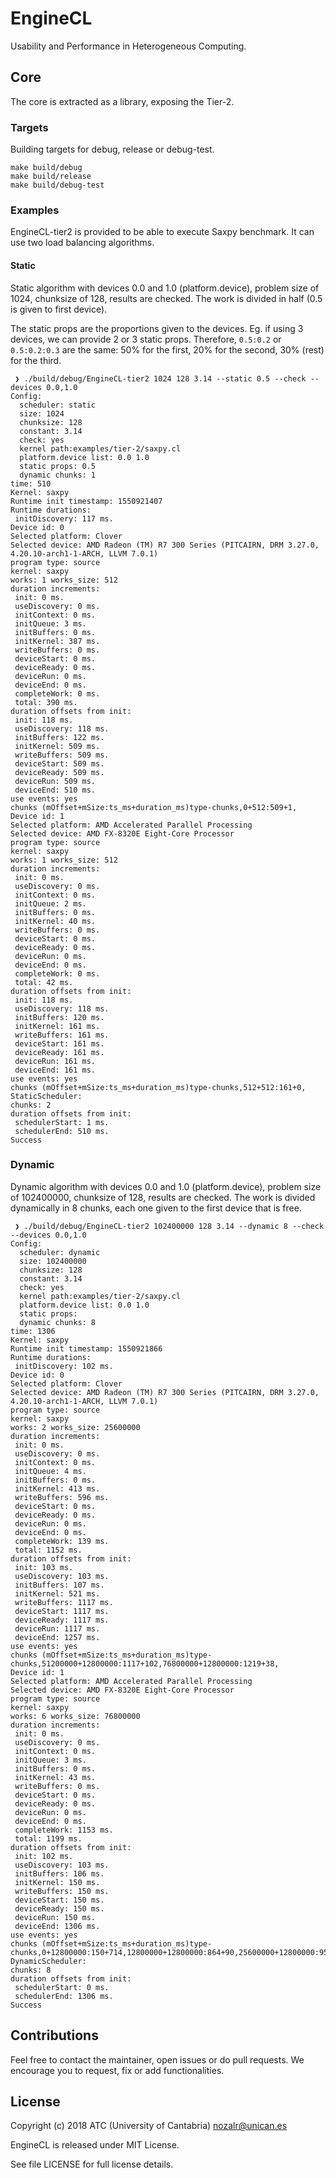 # EngineCL

Usability and Performance in Heterogeneous Computing.

## Core

The core is extracted as a library, exposing the Tier-2.

### Targets

Building targets for debug, release or debug-test.

```
make build/debug
make build/release
make build/debug-test
```

### Examples

EngineCL-tier2 is provided to be able to execute Saxpy benchmark. It can use two load balancing algorithms.

#### Static

Static algorithm with devices 0.0 and 1.0 (platform.device), problem size of 1024, chunksize of 128, results are checked. The work is divided in half (0.5 is given to first device).

The static props are the proportions given to the devices. Eg. if using 3 devices, we can provide 2 or 3 static props. Therefore, `0.5:0.2` or `0.5:0.2:0.3` are the same: 50% for the first, 20% for the second, 30% (rest) for the third.

```
 ❯ ./build/debug/EngineCL-tier2 1024 128 3.14 --static 0.5 --check --devices 0.0,1.0
Config:
  scheduler: static
  size: 1024
  chunksize: 128
  constant: 3.14
  check: yes
  kernel path:examples/tier-2/saxpy.cl
  platform.device list: 0.0 1.0
  static props: 0.5
  dynamic chunks: 1
time: 510
Kernel: saxpy
Runtime init timestamp: 1550921407
Runtime durations:
 initDiscovery: 117 ms.
Device id: 0
Selected platform: Clover
Selected device: AMD Radeon (TM) R7 300 Series (PITCAIRN, DRM 3.27.0, 4.20.10-arch1-1-ARCH, LLVM 7.0.1)
program type: source
kernel: saxpy
works: 1 works_size: 512
duration increments:
 init: 0 ms.
 useDiscovery: 0 ms.
 initContext: 0 ms.
 initQueue: 3 ms.
 initBuffers: 0 ms.
 initKernel: 387 ms.
 writeBuffers: 0 ms.
 deviceStart: 0 ms.
 deviceReady: 0 ms.
 deviceRun: 0 ms.
 deviceEnd: 0 ms.
 completeWork: 0 ms.
 total: 390 ms.
duration offsets from init:
 init: 118 ms.
 useDiscovery: 118 ms.
 initBuffers: 122 ms.
 initKernel: 509 ms.
 writeBuffers: 509 ms.
 deviceStart: 509 ms.
 deviceReady: 509 ms.
 deviceRun: 509 ms.
 deviceEnd: 510 ms.
use events: yes
chunks (mOffset+mSize:ts_ms+duration_ms)type-chunks,0+512:509+1,
Device id: 1
Selected platform: AMD Accelerated Parallel Processing
Selected device: AMD FX-8320E Eight-Core Processor
program type: source
kernel: saxpy
works: 1 works_size: 512
duration increments:
 init: 0 ms.
 useDiscovery: 0 ms.
 initContext: 0 ms.
 initQueue: 2 ms.
 initBuffers: 0 ms.
 initKernel: 40 ms.
 writeBuffers: 0 ms.
 deviceStart: 0 ms.
 deviceReady: 0 ms.
 deviceRun: 0 ms.
 deviceEnd: 0 ms.
 completeWork: 0 ms.
 total: 42 ms.
duration offsets from init:
 init: 118 ms.
 useDiscovery: 118 ms.
 initBuffers: 120 ms.
 initKernel: 161 ms.
 writeBuffers: 161 ms.
 deviceStart: 161 ms.
 deviceReady: 161 ms.
 deviceRun: 161 ms.
 deviceEnd: 161 ms.
use events: yes
chunks (mOffset+mSize:ts_ms+duration_ms)type-chunks,512+512:161+0,
StaticScheduler:
chunks: 2
duration offsets from init:
 schedulerStart: 1 ms.
 schedulerEnd: 510 ms.
Success
```

### Dynamic

Dynamic algorithm with devices 0.0 and 1.0 (platform.device), problem size of 102400000, chunksize of 128, results are checked. The work is divided dynamically in 8 chunks, each one given to the first device that is free.

```
 ❯ ./build/debug/EngineCL-tier2 102400000 128 3.14 --dynamic 8 --check --devices 0.0,1.0
Config:
  scheduler: dynamic
  size: 102400000
  chunksize: 128
  constant: 3.14
  check: yes
  kernel path:examples/tier-2/saxpy.cl
  platform.device list: 0.0 1.0
  static props:
  dynamic chunks: 8
time: 1306
Kernel: saxpy
Runtime init timestamp: 1550921866
Runtime durations:
 initDiscovery: 102 ms.
Device id: 0
Selected platform: Clover
Selected device: AMD Radeon (TM) R7 300 Series (PITCAIRN, DRM 3.27.0, 4.20.10-arch1-1-ARCH, LLVM 7.0.1)
program type: source
kernel: saxpy
works: 2 works_size: 25600000
duration increments:
 init: 0 ms.
 useDiscovery: 0 ms.
 initContext: 0 ms.
 initQueue: 4 ms.
 initBuffers: 0 ms.
 initKernel: 413 ms.
 writeBuffers: 596 ms.
 deviceStart: 0 ms.
 deviceReady: 0 ms.
 deviceRun: 0 ms.
 deviceEnd: 0 ms.
 completeWork: 139 ms.
 total: 1152 ms.
duration offsets from init:
 init: 103 ms.
 useDiscovery: 103 ms.
 initBuffers: 107 ms.
 initKernel: 521 ms.
 writeBuffers: 1117 ms.
 deviceStart: 1117 ms.
 deviceReady: 1117 ms.
 deviceRun: 1117 ms.
 deviceEnd: 1257 ms.
use events: yes
chunks (mOffset+mSize:ts_ms+duration_ms)type-chunks,51200000+12800000:1117+102,76800000+12800000:1219+38,
Device id: 1
Selected platform: AMD Accelerated Parallel Processing
Selected device: AMD FX-8320E Eight-Core Processor
program type: source
kernel: saxpy
works: 6 works_size: 76800000
duration increments:
 init: 0 ms.
 useDiscovery: 0 ms.
 initContext: 0 ms.
 initQueue: 3 ms.
 initBuffers: 0 ms.
 initKernel: 43 ms.
 writeBuffers: 0 ms.
 deviceStart: 0 ms.
 deviceReady: 0 ms.
 deviceRun: 0 ms.
 deviceEnd: 0 ms.
 completeWork: 1153 ms.
 total: 1199 ms.
duration offsets from init:
 init: 102 ms.
 useDiscovery: 103 ms.
 initBuffers: 106 ms.
 initKernel: 150 ms.
 writeBuffers: 150 ms.
 deviceStart: 150 ms.
 deviceReady: 150 ms.
 deviceRun: 150 ms.
 deviceEnd: 1306 ms.
use events: yes
chunks (mOffset+mSize:ts_ms+duration_ms)type-chunks,0+12800000:150+714,12800000+12800000:864+90,25600000+12800000:954+90,38400000+12800000:1045+86,64000000+12800000:1131+88,89600000+12800000:1219+87,
DynamicScheduler:
chunks: 8
duration offsets from init:
 schedulerStart: 0 ms.
 schedulerEnd: 1306 ms.
Success
```

## Contributions

Feel free to contact the maintainer, open issues or do pull requests. We encourage you to request, fix or add functionalities.

## License

Copyright (c) 2018    ATC (University of Cantabria) <nozalr@unican.es>

EngineCL is released under MIT License.

See file LICENSE for full license details.
